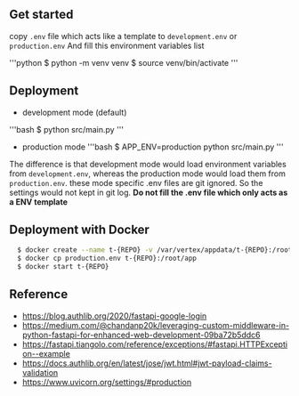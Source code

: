 Get started
---

copy `.env` file which acts like a template to `development.env` or `production.env`
And fill this environment variables list

'''python
  $ python -m venv venv
  $ source venv/bin/activate
'''

Deployment
---

* development mode (default)

'''bash
  $ python src/main.py
'''

* production mode
'''bash
  $ APP_ENV=production python src/main.py
'''

The difference is that development mode would load environment variables from `development.env`, whereas the production mode would load them from `production.env`. these mode specific .env files are git ignored. So the settings would not kept in git log. **Do not fill the .env file which only acts as a ENV template**

Deployment with Docker
---

```bash
  $ docker create --name t-{REPO} -v /var/vertex/appdata/t-{REPO}:/root/usr cpnet/{REPO}:develop
  $ docker cp production.env t-{REPO}:/root/app
  $ docker start t-{REPO}
```

Reference
---

* https://blog.authlib.org/2020/fastapi-google-login
* https://medium.com/@chandanp20k/leveraging-custom-middleware-in-python-fastapi-for-enhanced-web-development-09ba72b5ddc6
* https://fastapi.tiangolo.com/reference/exceptions/#fastapi.HTTPException--example
* https://docs.authlib.org/en/latest/jose/jwt.html#jwt-payload-claims-validation
* https://www.uvicorn.org/settings/#production
